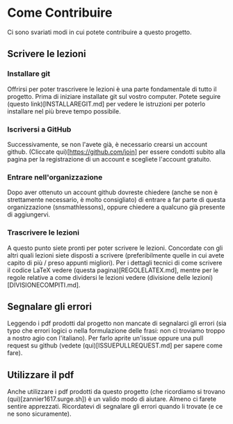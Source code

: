 # Come Contribuire

Ci sono svariati modi in cui potete contribuire a questo progetto.

## Scrivere le lezioni

### Installare git

Offrirsi per poter trascrivere le lezioni è una parte fondamentale di tutto il
progetto. Prima di iniziare installate git sul vostro computer. Potete seguire
(questo link)[INSTALLAREGIT.md] per vedere le istruzioni per poterlo installare
nel più breve tempo possibile.

### Iscriversi a GitHub

Successivamente, se non l'avete già, è necessario crearsi un account
github. (Cliccate qui)[https://github.com/join] per essere condotti subito alla
pagina per la registrazione di un account e scegliete l'account gratuito.

### Entrare nell'organizzazione

Dopo aver ottenuto un account github dovreste chiedere (anche se non è
strettamente necessario, è molto consigliato) di entrare a far parte di questa
organizzazione (snsmathlessons), oppure chiedere a qualcuno già presente di
aggiungervi.

### Trascrivere le lezioni

A questo punto siete pronti per poter scrivere le lezioni. Concordate con gli
altri quali lezioni siete disposti a scrivere (preferibilmente quelle in cui
avete capito di più / preso appunti migliori). Per i dettagli tecnici di come
scrivere il codice LaTeX vedere (questa pagina)[REGOLELATEX.md], mentre per le
regole relative a come dividersi le lezioni vedere (divisione delle
lezioni)[DIVISIONECOMPITI.md].

## Segnalare gli errori

Leggendo i pdf prodotti dal progetto non mancate di segnalarci gli errori (sia
typo che errori logici o nella formulazione delle frasi: non ci troviamo troppo
a nostro agio con l'italiano). Per farlo aprite un'issue oppure una pull request
su github (vedete (qui)[ISSUEPULLREQUEST.md] per sapere come fare).

## Utilizzare il pdf

Anche utilizzare i pdf prodotti da questo progetto (che ricordiamo si trovano
(qui)[zannier1617.surge.sh]) è un valido modo di aiutare. Almeno ci farete
sentire apprezzati. Ricordatevi di segnalare gli errori quando li trovate (e ce
ne sono sicuramente).
